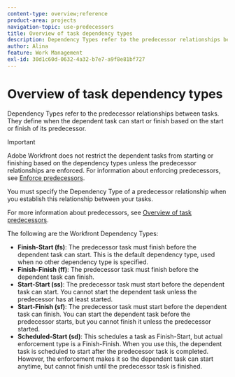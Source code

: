 ```yaml
---
content-type: overview;reference
product-area: projects
navigation-topic: use-predecessors
title: Overview of task dependency types
description: Dependency Types refer to the predecessor relationships between tasks. They define when the dependent task can start or finish based on the start or finish of its predecessor.
author: Alina
feature: Work Management
exl-id: 30d1c60d-0632-4a32-b7e7-a9f8e81bf727
---
```

# Overview of task dependency types

Dependency Types refer to the predecessor relationships between tasks. They define when the dependent task can start or finish based on the start or finish of its predecessor.

>[!IMPORTANT]
>
>Adobe Workfront does not restrict the dependent tasks from starting or finishing based on the dependency types unless the predecessor relationships are enforced. For information about enforcing predecessors, see [Enforce predecessors](../../../manage-work/tasks/use-prdcssrs/enforced-predecessors.md).

You must specify the Dependency Type of a predecessor relationship when you establish this relationship between your tasks.

For more information about predecessors, see [Overview of task predecessors](../../../manage-work/tasks/use-prdcssrs/predecessors-overview.md).

The following are the Workfront Dependency Types:

* **Finish-Start (fs)**: The predecessor task must finish before the dependent task can start. This is the default dependency type, used when no other dependency type is specified.
* **Finish-Finish (ff)**: The predecessor task must finish before the dependent task can finish.
* **Start-Start (ss)**: The predecessor task must start before the dependent task can start. You cannot start the dependent task unless the predecessor has at least started. 
* **Start-Finish (sf)**: The predecessor task must start before the dependent task can finish. You can start the dependent task before the predecessor starts, but you cannot finish it unless the predecessor started. 
* **Scheduled-Start (sd)**: This schedules a task as Finish-Start, but actual enforcement type is a Finish-Finish. When you use this, the dependent task is scheduled to start after the predecessor task is completed. However, the enforcement makes it so the dependent task can start anytime, but cannot finish until the predecessor task is finished.
